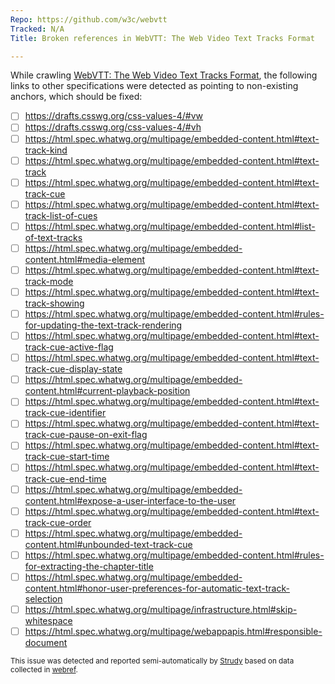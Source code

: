 ```yaml
---
Repo: https://github.com/w3c/webvtt
Tracked: N/A
Title: Broken references in WebVTT: The Web Video Text Tracks Format

---
```


While crawling [WebVTT: The Web Video Text Tracks Format](https://w3c.github.io/webvtt/), the following links to other specifications were detected as pointing to non-existing anchors, which should be fixed:
* [ ] https://drafts.csswg.org/css-values-4/#vw
* [ ] https://drafts.csswg.org/css-values-4/#vh
* [ ] https://html.spec.whatwg.org/multipage/embedded-content.html#text-track-kind
* [ ] https://html.spec.whatwg.org/multipage/embedded-content.html#text-track
* [ ] https://html.spec.whatwg.org/multipage/embedded-content.html#text-track-cue
* [ ] https://html.spec.whatwg.org/multipage/embedded-content.html#text-track-list-of-cues
* [ ] https://html.spec.whatwg.org/multipage/embedded-content.html#list-of-text-tracks
* [ ] https://html.spec.whatwg.org/multipage/embedded-content.html#media-element
* [ ] https://html.spec.whatwg.org/multipage/embedded-content.html#text-track-mode
* [ ] https://html.spec.whatwg.org/multipage/embedded-content.html#text-track-showing
* [ ] https://html.spec.whatwg.org/multipage/embedded-content.html#rules-for-updating-the-text-track-rendering
* [ ] https://html.spec.whatwg.org/multipage/embedded-content.html#text-track-cue-active-flag
* [ ] https://html.spec.whatwg.org/multipage/embedded-content.html#text-track-cue-display-state
* [ ] https://html.spec.whatwg.org/multipage/embedded-content.html#current-playback-position
* [ ] https://html.spec.whatwg.org/multipage/embedded-content.html#text-track-cue-identifier
* [ ] https://html.spec.whatwg.org/multipage/embedded-content.html#text-track-cue-pause-on-exit-flag
* [ ] https://html.spec.whatwg.org/multipage/embedded-content.html#text-track-cue-start-time
* [ ] https://html.spec.whatwg.org/multipage/embedded-content.html#text-track-cue-end-time
* [ ] https://html.spec.whatwg.org/multipage/embedded-content.html#expose-a-user-interface-to-the-user
* [ ] https://html.spec.whatwg.org/multipage/embedded-content.html#text-track-cue-order
* [ ] https://html.spec.whatwg.org/multipage/embedded-content.html#unbounded-text-track-cue
* [ ] https://html.spec.whatwg.org/multipage/embedded-content.html#rules-for-extracting-the-chapter-title
* [ ] https://html.spec.whatwg.org/multipage/embedded-content.html#honor-user-preferences-for-automatic-text-track-selection
* [ ] https://html.spec.whatwg.org/multipage/infrastructure.html#skip-whitespace
* [ ] https://html.spec.whatwg.org/multipage/webappapis.html#responsible-document

<sub>This issue was detected and reported semi-automatically by [Strudy](https://github.com/w3c/strudy/) based on data collected in [webref](https://github.com/w3c/webref/).</sub>